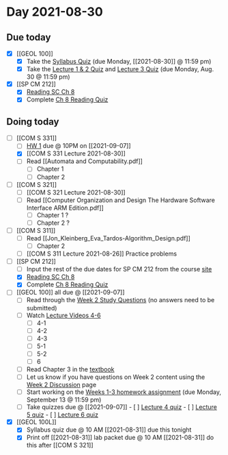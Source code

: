 

# Day 2021-08-30

## Due today
- [x] [[GEOL 100]]
	-   [x] [](https://canvas.iastate.edu/courses/71354/modules/369007 "Introduction")Take the [Syllabus Quiz](https://canvas.iastate.edu/courses/82791/quizzes/342576 "Syllabus Quiz") (due Monday, [[2021-08-30]] @ 11:59 pm)
	- [x]   Take the [Lecture 1 & 2 Quiz](https://canvas.iastate.edu/courses/82791/quizzes/343323 "Lecture 1 & 2 Quiz") and [Lecture 3 Quiz](https://canvas.iastate.edu/courses/82791/quizzes/343322 "Lecture 3 Quiz") (due Monday, Aug. 30 @ 11:59 pm)
- [x]  [[SP CM 212]]
	- [x] [Reading SC Ch 8](https://canvas.iastate.edu/courses/84042/assignments/1475601?module_item_id=3822502)
	- [x] Complete [Ch 8 Reading Quiz](https://canvas.iastate.edu/courses/84042/modules/495999 "[WEEK 2] Informative Unit: intros/conclusions, informative speaking, & self-introductions , Aug 30-Sept 3")

## Doing today
- [ ] [[COM S 331]]
	- [ ] [HW 1](https://canvas.iastate.edu/courses/86358/assignments/1529811) due @ 10PM on [[2021-09-07]]
	- [x] [[COM S 331 Lecture 2021-08-30]]
	- [ ] Read [[Automata and Computability.pdf]]
		- [ ] Chapter 1
		- [ ] Chapter 2
- [ ] [[COM S 321]]
	- [ ] [[COM S 321 Lecture 2021-08-30]]
	- [ ] Read [[Computer Organization and Design The Hardware Software Interface ARM Edition.pdf]]
		- [ ] Chapter 1 ?
		- [ ] Chapter 2 ?
- [ ] [[COM S 311]]
	- [ ] Read [[Jon_Kleinberg_Eva_Tardos-Algorithm_Design.pdf]]
		- [ ] Chapter 2
	- [ ] [[COM S 311 Lecture 2021-08-26]] Practice problems
- [ ]   [[SP CM 212]]
	- [ ]   Input the rest of the due dates for SP CM 212 from the course [site](https://canvas.iastate.edu/courses/84042/modules#module_495984)
	- [x] [Reading SC Ch 8](https://canvas.iastate.edu/courses/84042/assignments/1475601?module_item_id=3822502)
	- [x] Complete [Ch 8 Reading Quiz](https://canvas.iastate.edu/courses/84042/modules/495999 "[WEEK 2] Informative Unit: intros/conclusions, informative speaking, & self-introductions , Aug 30-Sept 3")
- [ ] [[GEOL 100]] all due @ [[2021-09-07]]
	- [ ] Read through the [Week 2 Study Questions](https://canvas.iastate.edu/courses/82791/pages/study-questions-for-week-2 "Study Questions for Week 2")[](https://canvas.iastate.edu/courses/74161/pages/study-questions-for-week-2 "Study Questions for Week 2") (no answers need to be submitted)
	- [ ] Watch [Lecture Videos 4-6](https://canvas.iastate.edu/courses/82791/pages/week-2-lecture-videos)
		- [ ] 4-1
		- [ ] 4-2
		- [ ] 4-3
		- [ ] 5-1
		- [ ] 5-2
		- [ ] 6
	- [ ]  Read Chapter 3 in the [textbook](https://canvas.iastate.edu/courses/82791/external_tools/4157)
	- [ ]   Let us know if you have questions on Week 2 content using the [Week 2 Discussion](https://canvas.iastate.edu/courses/82791/discussion_topics/958079 "Have questions on Week 2 content?") page[](https://canvas.iastate.edu/courses/74161/discussion_topics/719159 "Have questions on Week 2 content?")
	- [ ]   Start working on the [Weeks 1-3 homework assignment](https://canvas.iastate.edu/courses/82791/quizzes/343324 "Weeks 1-3 Homework") (due Monday, September 13 @ 11:59 pm)
	- [ ]    Take quizzes due @ [[2021-09-07]]
		- [ ]  [Lecture 4 quiz](https://canvas.iastate.edu/courses/82791/quizzes/343715)
		- [ ]  [Lecture 5 quiz](https://canvas.iastate.edu/courses/82791/quizzes/343716)
		- [ ]  [Lecture 6 quiz](https://canvas.iastate.edu/courses/82791/quizzes/343717)
- [x] [[GEOL 100L]]
	- [x] Syllabus quiz due @ 10 AM [[2021-08-31]] due this tonight
	- [x] Print off [[2021-08-31]] lab packet due @ 10 AM [[2021-08-31]] do this after [[COM S 321]]